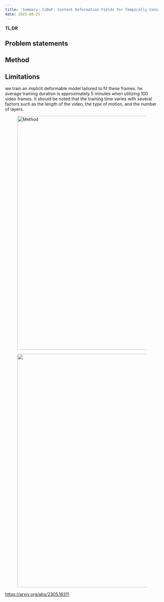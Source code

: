 ```yaml
---
title: 'Summary: CoDeF: Content Deformation Fields for Temporally Consistent Video Processing'
date: 2023-08-25
---
```

**TL;DR**


## Problem statements


## Method



## Limitations

we train an implicit deformable model tailored to fit these frames.
he average training
duration is approximately 5 minutes when utilizing 100
video frames. It should be noted that the training time varies
with several factors such as the length of the video, the
type of motion, and the number of layers. 


<figure>
    <img src="/_posts/2023-08-25-CoDeF/method.png"
         alt="Method"
         width="764">
</figure>
<figure>
    <img src="/_posts/"
         alt=""
         width="764">
</figure>

<https://arxiv.org/abs/2305.16311>
